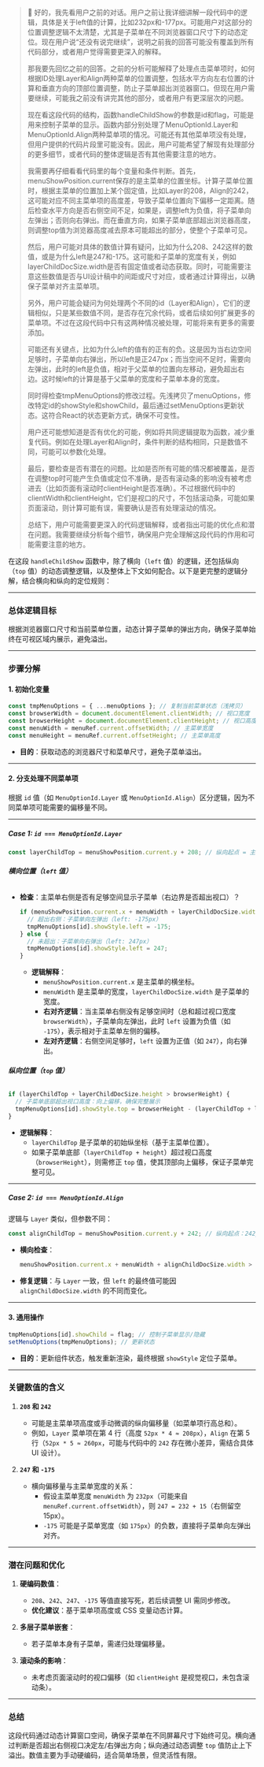 > 💭 好的，我先看用户之前的对话。用户之前让我详细讲解一段代码中的逻辑，具体是关于left值的计算，比如232px和-177px。可能用户对这部分的位置调整逻辑不太清楚，尤其是子菜单在不同浏览器窗口尺寸下的动态定位。现在用户说“还没有说完继续”，说明之前我的回答可能没有覆盖到所有代码部分，或者用户觉得需要更深入的解释。
>
> 那我要先回忆之前的回答。之前的分析可能解释了处理点击菜单项时，如何根据ID处理Layer和Align两种菜单的位置调整，包括水平方向左右位置的计算和垂直方向的顶部位置调整，防止子菜单超出浏览器窗口。但现在用户需要继续，可能我之前没有讲完其他的部分，或者用户有更深层次的问题。
>
> 现在看这段代码的结构，函数handleChildShow的参数是id和flag，可能是用来控制子菜单的显示。函数内部分别处理了MenuOptionId.Layer和MenuOptionId.Align两种菜单项的情况。可能还有其他菜单项没有处理，但用户提供的代码片段里可能没有。因此，用户可能希望了解现有处理部分的更多细节，或者代码的整体逻辑是否有其他需要注意的地方。
>
> 我需要再仔细看看代码里的每个变量和条件判断。首先，menuShowPosition.current保存的是主菜单的位置坐标。计算子菜单位置时，根据主菜单的位置加上某个固定值，比如Layer的208，Align的242，这可能对应不同主菜单项的高度差，导致子菜单位置向下偏移一定距离。随后检查水平方向是否右侧空间不足，如果是，调整left为负值，将子菜单向左弹出；否则向右弹出。而在垂直方向，如果子菜单底部超出浏览器高度，则调整top值为浏览器高度减去原本可能超出的部分，使整个子菜单可见。
>
> 然后，用户可能对具体的数值计算有疑问，比如为什么208、242这样的数值，或是为什么left是247和-175。这可能和子菜单的宽度有关，例如layerChildDocSize.width是否有固定值或者动态获取。同时，可能需要注意这些数值是否与UI设计稿中的间距或尺寸对应，或者通过计算得出，以确保子菜单对齐主菜单项。
>
> 另外，用户可能会疑问为何处理两个不同的id（Layer和Align），它们的逻辑相似，只是某些数值不同，是否存在冗余代码，或者后续如何扩展更多的菜单项。不过在这段代码中只有这两种情况被处理，可能将来有更多的需要添加。
>
> 可能还有关键点，比如为什么left的值有的正有的负。这是因为当右边空间足够时，子菜单向右弹出，所以left是正247px；而当空间不足时，需要向左弹出，此时的left是负值，相对于父菜单的位置向左移动，避免超出右边。这时候left的计算是基于父菜单的宽度和子菜单本身的宽度。
>
> 同时得检查tmpMenuOptions的修改过程。先浅拷贝了menuOptions，修改特定id的showStyle和showChild，最后通过setMenuOptions更新状态。这符合React的状态更新方式，确保不可变性。
>
> 用户还可能想知道是否有优化的可能，例如将共同逻辑提取为函数，减少重复代码。例如在处理Layer和Align时，条件判断的结构相同，只是数值不同，可能可以参数化处理。
>
> 最后，要检查是否有潜在的问题。比如是否所有可能的情况都被覆盖，是否在调整top时可能产生负值或定位不准确，是否有滚动条的影响没有被考虑进去（比如页面有滚动时clientHeight是否准确）。不过根据代码中的clientWidth和clientHeight，它们是视口的尺寸，不包括滚动条，可能如果页面滚动，则计算可能有误，需要确认是否有处理滚动的情况。
>
> 总结下，用户可能需要更深入的代码逻辑解释，或者指出可能的优化点和潜在问题。我需要继续分析每个细节，确保用户完全理解这段代码的作用和可能需要注意的地方。
>
> 



在这段 `handleChildShow` 函数中，除了横向（`left` 值）的逻辑，还包括纵向（`top` 值）的动态调整逻辑，以及整体上下文如何配合。以下是更完整的逻辑分解，结合横向和纵向的定位规则：

---

### **总体逻辑目标**
根据浏览器窗口尺寸和当前菜单位置，动态计算子菜单的弹出方向，确保子菜单始终在可视区域内展示，避免溢出。

---

### **步骤分解**

#### **1. 初始化变量**
```typescript
const tmpMenuOptions = { ...menuOptions }; // 复制当前菜单状态（浅拷贝）
const browserWidth = document.documentElement.clientWidth; // 视口宽度
const browserHeight = document.documentElement.clientHeight; // 视口高度
const menuWidth = menuRef.current.offsetWidth; // 主菜单宽度
const menuHeight = menuRef.current.offsetHeight; // 主菜单高度
```
- **目的**：获取动态的浏览器尺寸和菜单尺寸，避免子菜单溢出。

---

#### **2. 分支处理不同菜单项**
根据 `id` 值（如 `MenuOptionId.Layer` 或 `MenuOptionId.Align`）区分逻辑，因为不同菜单项可能需要的偏移量不同。

---

##### **Case 1: `id === MenuOptionId.Layer`**
```typescript
const layerChildTop = menuShowPosition.current.y + 208; // 纵向起点 = 主菜单纵坐标 + 固定偏移量（208px）
```

###### **横向位置（`left` 值）**
- **检查**：主菜单右侧是否有足够空间显示子菜单（右边界是否超出视口）？
  ```typescript
  if (menuShowPosition.current.x + menuWidth + layerChildDocSize.width > browserWidth) {
    // 超出右侧：子菜单向左弹出（left: -175px）
    tmpMenuOptions[id].showStyle.left = -175;
  } else {
    // 未超出：子菜单向右弹出（left: 247px）
    tmpMenuOptions[id].showStyle.left = 247;
  }
  ```
  - **逻辑解释**：
    - `menuShowPosition.current.x` 是主菜单的横坐标。
    - `menuWidth` 是主菜单的宽度，`layerChildDocSize.width` 是子菜单的宽度。
    - **右对齐逻辑**：当主菜单右侧没有足够空间时（总和超过视口宽度 `browserWidth`），子菜单向左弹出，此时 `left` 设置为负值（如 `-175`），表示相对于主菜单左侧的偏移。
    - **左对齐逻辑**：右侧空间足够时，`left` 设置为正值（如 `247`），向右弹出。

###### **纵向位置（`top` 值）**
```typescript
if (layerChildTop + layerChildDocSize.height > browserHeight) {
  // 子菜单底部超出视口高度：向上偏移，确保完整展示
  tmpMenuOptions[id].showStyle.top = browserHeight - (layerChildTop + layerChildDocSize.height);
}
```
- **逻辑解释**：
  - `layerChildTop` 是子菜单的初始纵坐标（基于主菜单位置）。
  - 如果子菜单底部（`layerChildTop + height`）超过视口高度（`browserHeight`），则需修正 `top` 值，使其顶部向上偏移，保证子菜单完整可见。

---

##### **Case 2: `id === MenuOptionId.Align`**
逻辑与 `Layer` 类似，但参数不同：
```typescript
const alignChildTop = menuShowPosition.current.y + 242; // 纵向起点：242px（更大的偏移量）
```
- **横向检查**：
  ```typescript
  menuShowPosition.current.x + menuWidth + alignChildDocSize.width > browserWidth
  ```
- **修复逻辑**：与 `Layer` 一致，但 `left` 的最终值可能因 `alignChildDocSize.width` 的不同而变化。

---

#### **3. 通用操作**
```typescript
tmpMenuOptions[id].showChild = flag; // 控制子菜单显示/隐藏
setMenuOptions(tmpMenuOptions); // 更新状态
```
- **目的**：更新组件状态，触发重新渲染，最终根据 `showStyle` 定位子菜单。

---

### **关键数值的含义**
1. **`208` 和 `242`** 
   - 可能是主菜单项高度或手动微调的纵向偏移量（如菜单项行高总和）。
   - 例如，`Layer` 菜单项在第 4 行（高度 `52px * 4 ≈ 208px`），`Align` 在第 5 行（`52px * 5 ≈ 260px`，可能与代码中的 `242` 存在微小差异，需结合具体 UI 设计）。

2. **`247` 和 `-175`**
   - 横向偏移量与主菜单宽度的关系：
     - 假设主菜单宽度 `menuWidth` 为 `232px`（可能来自 `menuRef.current.offsetWidth`），则 `247 = 232 + 15`（右侧留空 15px）。
     - `-175` 可能是子菜单宽度（如 `175px`）的负数，直接将子菜单向左弹出对齐。

---

### **潜在问题和优化**
1. **硬编码数值**：
   - `208`、`242`、`247`、`-175` 等值直接写死，若后续调整 UI 需同步修改。
   - **优化建议**：基于菜单项高度或 CSS 变量动态计算。

2. **多层子菜单嵌套**：
   - 若子菜单本身有子菜单，需递归处理偏移量。

3. **滚动条的影响**：
   - 未考虑页面滚动时的视口偏移（如 `clientHeight` 是视觉视口，未包含滚动条）。

---

### **总结**
这段代码通过动态计算窗口空间，确保子菜单在不同屏幕尺寸下始终可见。横向通过判断是否超出右侧视口决定左/右弹出方向；纵向通过动态调整 `top` 值防止上下溢出。数值主要为手动硬编码，适合简单场景，但灵活性有限。
